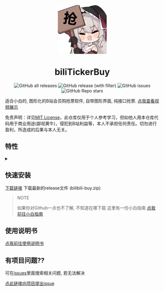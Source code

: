 <div align="center">
  <a href="https://github.com/mikumifa/biliTickerBuy" target="_blank">
    <img width="160" src="icon.ico" alt="logo">
  </a>
  <h1 id="koishi">biliTickerBuy</h1>

![GitHub all releases](https://img.shields.io/github/downloads/mikumifa/biliTickerBuy/total)
![GitHub release (with filter)](https://img.shields.io/github/v/release/mikumifa/biliTickerBuy)
![GitHub issues](https://img.shields.io/github/issues/mikumifa/biliTickerBuy)
![GitHub Repo stars](https://img.shields.io/github/stars/mikumifa/biliTickerBuy)

</div>

适合小白的, 图形化的B站会员购抢票软件, 自带图形界面, 纯接口抢票.  [点我查看视频展示](https://www.bilibili.com/video/BV1tg4y197wa)

免责声明：详见[MIT License](./LICENSE)，此仓库仅用于个人参考学习，但如他人用本仓库代码用于商业用途(鄙视黄牛)，侵犯到B站利益等，本人不承担任何责任。切勿进行盈利，所造成的后果与本人无关。
## 特性
<details>
<summary>


</summary>

### 打包运行

对抢票软件进行打包

### 纯接口抢票

具有很快的速度

### 图像界面

适合小白

</details>

## 快速安装

[下载链接](https://github.com/mikumifa/biliTickerBuy/releases)  下载最新的release文件 (bilibili-buy.zip)

> NOTE
> 
> 如果你对Github一点也不了解, 不知道在哪下载 这里有一份小白指南 [点我前往小白指南](./doc/如何下载release.md)


## 使用说明书

[点我前往使用说明书](https://mikumifa.github.io/2023/11/10/B%E7%AB%99%E4%BC%9A%E5%91%98%E8%B4%AD%E6%BC%AB%E5%B1%95%E6%8A%A2%E7%A5%A8%E4%BD%BF%E7%94%A8/)

## 有项目问题??

可在[issues](https://github.com/mikumifa/biliTickerBuy/issues)里面搜索相关问题, 若无法解决

[点此链接向项目提出issue](https://github.com/mikumifa/biliTickerBuy/issues/new/choose)

